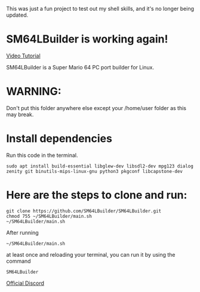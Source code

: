 This was just a fun project to test out my shell skills, and it's no longer being updated.

# SM64LBuilder is working again!

[Video Tutorial](https://youtu.be/TFyNEDrzgao)

SM64LBuilder is a Super Mario 64 PC port builder for Linux.

# WARNING:
Don't put this folder anywhere else except your /home/user folder as this may break.

# Install dependencies
Run this code in the terminal.
```
sudo apt install build-essential libglew-dev libsdl2-dev mpg123 dialog zenity git binutils-mips-linux-gnu python3 pkgconf libcapstone-dev
```

# Here are the steps to clone and run:

```
git clone https://github.com/SM64LBuilder/SM64LBuilder.git
chmod 755 ~/SM64LBuilder/main.sh
~/SM64LBuilder/main.sh
```

After running
```
~/SM64LBuilder/main.sh
```
at least once and reloading your terminal, you can run it by using the command
```
SM64LBuilder
```


[Official Discord](https://discord.gg/XvV2JpHB)
